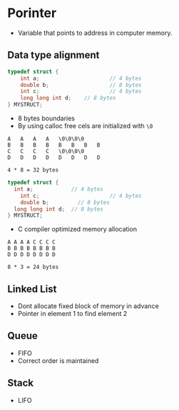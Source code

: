 # Porinter

- Variable that points to address in computer memory.

## Data type alignment

```c
typedef struct {
	int a;						// 4 bytes
	double b;					// 8 bytes
	int c;						// 4 bytes
	long long int d; 	// 8 bytes
} MYSTRUCT;
```

- 8 bytes boundaries
- By using calloc free cels are initialized with `\0`

```
A	A	A	A	\0\0\0\0
B	B	B	B	B	B	B	B
C	C	C	C	\0\0\0\0
D	D	D	D	D	D	D	D

4 * 8 = 32 bytes
```

```c
typedef struct {
  int a;            // 4 bytes
 	int c;						// 4 bytes
	double b;         // 8 bytes
  long long int d;  // 8 bytes
} MYSTRUCT;
```

- C compiler optimized memory allocation

```
A A A A C C C C
B B B B B B B B
D D D D D D D D

8 * 3 = 24 bytes
```

## Linked List

- Dont allocate fixed block of memory in advance
- Pointer in element 1 to find element 2

## Queue

- FIFO
- Correct order is maintained

## Stack

- LIFO




























